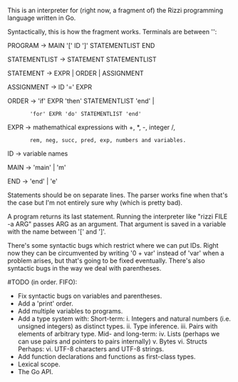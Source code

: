 This is an interpreter for (right now, a fragment of) the Rizzi programming language written in Go. 

Syntactically, this is how the fragment works. Terminals are between '':

PROGRAM		-> MAIN '[' ID ']' STATEMENTLIST END

STATEMENTLIST   -> STATEMENT STATEMENTLIST

STATEMENT	-> EXPR | ORDER | ASSIGNMENT

ASSIGNMENT	-> ID '=' EXPR

ORDER		-> 'if' EXPR 'then' STATEMENTLIST 'end' |

		   'for' EXPR 'do' STATEMENTLIST 'end'
		   
EXPR		-> mathemathical expressions with +, *, -, integer /,

		   rem, neg, succ, pred, exp, numbers and variables.
		   
ID			-> variable names

MAIN		-> 'main' | 'm'

END			-> 'end' | 'e'

Statements should be on separate lines. The parser works fine when that's the case but I'm not entirely sure why (which is pretty bad).

A program returns its last statement. Running the interpreter like "rizzi FILE -a ARG" passes ARG as an argument. That argument is saved in a variable with the name between '[' and ']'.

There's some syntactic bugs which restrict where we can put IDs. Right now they can be circumvented by writing '0 + var' instead of 'var' when a problem arises, but that's going to be fixed eventually.
There's also syntactic bugs in the way we deal with parentheses.

#TODO (in order. FIFO):
- Fix syntactic bugs on variables and parentheses.
- Add a 'print' order.
- Add multiple variables to programs.
- Add a type system with:
  Short-term:
	i.   Integers and natural numbers (i.e. unsigned integers) as distinct types.
	ii.  Type inference.
	iii. Pairs with elements of arbitrary type.
  Mid- and long-term:
	iv.  Lists (perhaps we can use pairs and pointers to pairs internally)
	v.   Bytes
	vi.  Structs
  Perhaps:
	vi.  UTF-8 characters and UTF-8 strings.
- Add function declarations and functions as first-class types.
- Lexical scope.
- The Go API.
